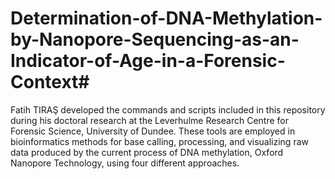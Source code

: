 # Determination-of-DNA-Methylation-by-Nanopore-Sequencing-as-an-Indicator-of-Age-in-a-Forensic-Context#

Fatih TIRAŞ developed the commands and scripts included in this repository during his doctoral research at the Leverhulme Research Centre for Forensic Science, University of Dundee. These tools are employed in bioinformatics methods for base calling, processing, and visualizing raw data produced by the current process of DNA methylation, Oxford Nanopore Technology, using four different approaches.

